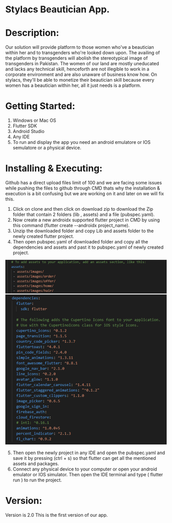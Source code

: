 # Stylacs Beautician App.

# Description:
  Our solution will provide platform to those women who've a beautician within her and  to transgenders who're looked down upon. The       availing of the platform by transgenders will abolish the stereotypical image of transgenders in Pakistan. The women of our land are     mostly uneducated and lacks any technical skill, henceforth are not illegible to work in a corporate environment and are also unaware   of business know how. On stylacs, they'll be able to monetize their beautician skill because every women has a beautician within her,   all it just needs is a platform.
 
# Getting Started:
   1. Windows or Mac OS
   2. Flutter SDK
   3. Android Studio
   4. Any IDE
   5. To run and display the app you need an android emulatore or IOS semulatore or a physical device.
   
# Installing & Executing:
  Github has a direct upload files limit of 100 and we are facing some issues while pushing the files to github through CMD thats why     the installation & execution is a bit confusing but we are working on it and later on we will fix this.     

  1. Click on clone and then click on download zip to download the Zip folder that contain 2 folders (lib , assets) and a file               (pubspec.yaml).
   2. Now create a new androidx supported flutter project in CMD by using this command (flutter create --androidx project_name). 
   3. Unzip the downloaded folder and copy Lib and assets folder to the newly created flutter project.
   4. Then open pubspec.yaml of downloaded folder and copy all the dependencies and assets and past it to pubspec.yaml of newly created       project.


  ![](images/assets.PNG)    ![](images/packages.PNG)
   
   5. Then open the newly project in any IDE and open the pubspec.yaml and save it by pressing (ctrl + s) so that flutter can get all         the mentioned assets and packages.
   6. Connect any physical device to your computer or open your android emulator or IOS simulator. Then open the IDE terminal and type (       flutter run ) to run the project.
   
# Version:
   Version is 2.0
   This is the first version of our app.
  
